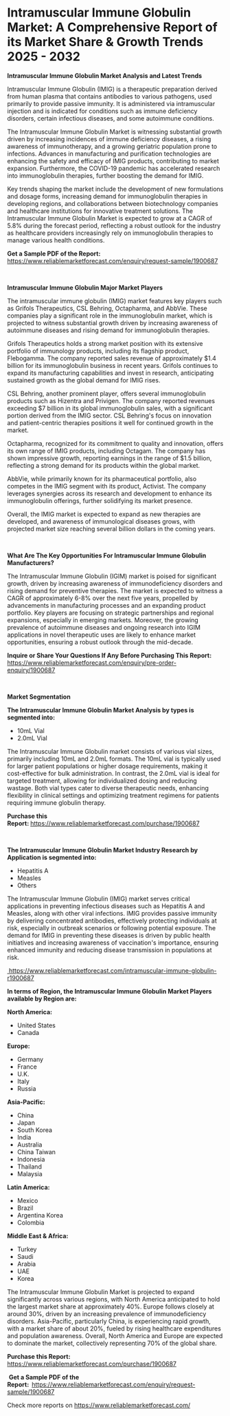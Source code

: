 <p><h1>Intramuscular Immune Globulin Market: A Comprehensive Report of its Market Share & Growth Trends 2025 - 2032</h1></p><p><strong>Intramuscular Immune Globulin Market Analysis and Latest Trends</strong></p>
<p><p>Intramuscular Immune Globulin (IMIG) is a therapeutic preparation derived from human plasma that contains antibodies to various pathogens, used primarily to provide passive immunity. It is administered via intramuscular injection and is indicated for conditions such as immune deficiency disorders, certain infectious diseases, and some autoimmune conditions.</p><p>The Intramuscular Immune Globulin Market is witnessing substantial growth driven by increasing incidences of immune deficiency diseases, a rising awareness of immunotherapy, and a growing geriatric population prone to infections. Advances in manufacturing and purification technologies are enhancing the safety and efficacy of IMIG products, contributing to market expansion. Furthermore, the COVID-19 pandemic has accelerated research into immunoglobulin therapies, further boosting the demand for IMIG.</p><p>Key trends shaping the market include the development of new formulations and dosage forms, increasing demand for immunoglobulin therapies in developing regions, and collaborations between biotechnology companies and healthcare institutions for innovative treatment solutions. The Intramuscular Immune Globulin Market is expected to grow at a CAGR of 5.8% during the forecast period, reflecting a robust outlook for the industry as healthcare providers increasingly rely on immunoglobulin therapies to manage various health conditions.</p></p>
<p><strong>Get a Sample PDF of the Report:&nbsp;</strong> <a href="https://www.reliablemarketforecast.com/enquiry/request-sample/1900687?utm_campaign=2320&utm_medium=2&utm_source=Github&utm_content=ia&utm_term=08032025&utm_id=intramuscular-immune-globulin">https://www.reliablemarketforecast.com/enquiry/request-sample/1900687</a></p>
<p>&nbsp;</p>
<p><strong>Intramuscular Immune Globulin Major Market Players</strong></p>
<p><p>The intramuscular immune globulin (IMIG) market features key players such as Grifols Therapeutics, CSL Behring, Octapharma, and AbbVie. These companies play a significant role in the immunoglobulin market, which is projected to witness substantial growth driven by increasing awareness of autoimmune diseases and rising demand for immunoglobulin therapies.</p><p>Grifols Therapeutics holds a strong market position with its extensive portfolio of immunology products, including its flagship product, Flebogamma. The company reported sales revenue of approximately $1.4 billion for its immunoglobulin business in recent years. Grifols continues to expand its manufacturing capabilities and invest in research, anticipating sustained growth as the global demand for IMIG rises.</p><p>CSL Behring, another prominent player, offers several immunoglobulin products such as Hizentra and Privigen. The company reported revenues exceeding $7 billion in its global immunoglobulin sales, with a significant portion derived from the IMIG sector. CSL Behring's focus on innovation and patient-centric therapies positions it well for continued growth in the market.</p><p>Octapharma, recognized for its commitment to quality and innovation, offers its own range of IMIG products, including Octagam. The company has shown impressive growth, reporting earnings in the range of $1.5 billion, reflecting a strong demand for its products within the global market.</p><p>AbbVie, while primarily known for its pharmaceutical portfolio, also competes in the IMIG segment with its product, Activist. The company leverages synergies across its research and development to enhance its immunoglobulin offerings, further solidifying its market presence.</p><p>Overall, the IMIG market is expected to expand as new therapies are developed, and awareness of immunological diseases grows, with projected market size reaching several billion dollars in the coming years.</p></p>
<p>&nbsp;</p>
<p><strong>What Are The Key Opportunities For Intramuscular Immune Globulin Manufacturers?</strong></p>
<p><p>The Intramuscular Immune Globulin (IGIM) market is poised for significant growth, driven by increasing awareness of immunodeficiency disorders and rising demand for preventive therapies. The market is expected to witness a CAGR of approximately 6-8% over the next five years, propelled by advancements in manufacturing processes and an expanding product portfolio. Key players are focusing on strategic partnerships and regional expansions, especially in emerging markets. Moreover, the growing prevalence of autoimmune diseases and ongoing research into IGIM applications in novel therapeutic uses are likely to enhance market opportunities, ensuring a robust outlook through the mid-decade.</p></p>
<p><strong>Inquire or Share Your Questions If Any Before Purchasing This Report:</strong> <a href="https://www.reliablemarketforecast.com/enquiry/pre-order-enquiry/1900687?utm_campaign=2320&utm_medium=2&utm_source=Github&utm_content=ia&utm_term=08032025&utm_id=intramuscular-immune-globulin">https://www.reliablemarketforecast.com/enquiry/pre-order-enquiry/1900687</a></p>
<p>&nbsp;</p>
<p><strong>Market Segmentation</strong></p>
<p><strong>The Intramuscular Immune Globulin Market Analysis by types is segmented into:</strong></p>
<p><ul><li>10mL Vial</li><li>2.0mL Vial</li></ul></p>
<p><p>The Intramuscular Immune Globulin market consists of various vial sizes, primarily including 10mL and 2.0mL formats. The 10mL vial is typically used for larger patient populations or higher dosage requirements, making it cost-effective for bulk administration. In contrast, the 2.0mL vial is ideal for targeted treatment, allowing for individualized dosing and reducing wastage. Both vial types cater to diverse therapeutic needs, enhancing flexibility in clinical settings and optimizing treatment regimens for patients requiring immune globulin therapy.</p></p>
<p><strong>Purchase this Report:&nbsp;</strong><a href="https://www.reliablemarketforecast.com/purchase/1900687?utm_campaign=2320&utm_medium=2&utm_source=Github&utm_content=ia&utm_term=08032025&utm_id=intramuscular-immune-globulin">https://www.reliablemarketforecast.com/purchase/1900687</a></p>
<p>&nbsp;</p>
<p><strong>The Intramuscular Immune Globulin Market Industry Research by Application is segmented into:</strong></p>
<p><ul><li>Hepatitis A</li><li>Measles</li><li>Others</li></ul></p>
<p><p>The Intramuscular Immune Globulin (IMIG) market serves critical applications in preventing infectious diseases such as Hepatitis A and Measles, along with other viral infections. IMIG provides passive immunity by delivering concentrated antibodies, effectively protecting individuals at risk, especially in outbreak scenarios or following potential exposure. The demand for IMIG in preventing these diseases is driven by public health initiatives and increasing awareness of vaccination's importance, ensuring enhanced immunity and reducing disease transmission in populations at risk.</p></p>
<p><a href="https://www.reliablemarketforecast.com/intramuscular-immune-globulin-r1900687?utm_campaign=2320&utm_medium=2&utm_source=Github&utm_content=ia&utm_term=08032025&utm_id=intramuscular-immune-globulin">&nbsp;https://www.reliablemarketforecast.com/intramuscular-immune-globulin-r1900687</a></p>
<p><strong>In terms of Region, the Intramuscular Immune Globulin Market Players available by Region are:</strong></p>
<p>
    <p> <strong> North America: </strong>
        <ul>
            <li>United States</li>
            <li>Canada</li>
        </ul>
        </p> 
    <p> <strong> Europe: </strong>
        <ul>
            <li>Germany</li>
            <li>France</li>
            <li>U.K.</li>
            <li>Italy</li>
            <li>Russia</li>
        </ul>
        </p> 
    <p> <strong> Asia-Pacific: </strong>
        <ul>
            <li>China</li>
            <li>Japan</li>
            <li>South Korea</li>
            <li>India</li>
            <li>Australia</li>
            <li>China Taiwan</li>
            <li>Indonesia</li>
            <li>Thailand</li>
            <li>Malaysia</li>
        </ul>
        </p> 
    <p> <strong> Latin America: </strong>
        <ul>
            <li>Mexico</li>
            <li>Brazil</li>
            <li>Argentina Korea</li>
            <li>Colombia</li>
        </ul>
        </p> 
    <p> <strong> Middle East & Africa: </strong>
        <ul>
            <li>Turkey</li>
            <li>Saudi</li>
            <li>Arabia</li>
            <li>UAE</li>
            <li>Korea</li>
        </ul>
    </p>
    </p>
<p><p>The Intramuscular Immune Globulin Market is projected to expand significantly across various regions, with North America anticipated to hold the largest market share at approximately 40%. Europe follows closely at around 30%, driven by an increasing prevalence of immunodeficiency disorders. Asia-Pacific, particularly China, is experiencing rapid growth, with a market share of about 20%, fueled by rising healthcare expenditures and population awareness. Overall, North America and Europe are expected to dominate the market, collectively representing 70% of the global share.</p></p>
<p><strong>Purchase this Report: </strong><a href="https://www.reliablemarketforecast.com/purchase/1900687?utm_campaign=2320&utm_medium=2&utm_source=Github&utm_content=ia&utm_term=08032025&utm_id=intramuscular-immune-globulin">https://www.reliablemarketforecast.com/purchase/1900687</a></p>
<p>&nbsp;<strong>Get a Sample PDF of the Report:&nbsp;&nbsp;</strong><a href="https://www.reliablemarketforecast.com/enquiry/request-sample/1900687?utm_campaign=2320&utm_medium=2&utm_source=Github&utm_content=ia&utm_term=08032025&utm_id=intramuscular-immune-globulin">https://www.reliablemarketforecast.com/enquiry/request-sample/1900687</a></p>
<p><strong></strong></p>
<p>Check more reports on <a href="https://www.reliablemarketforecast.com/?utm_campaign=2320&utm_medium=2&utm_source=Github&utm_content=ia&utm_term=08032025&utm_id=intramuscular-immune-globulin">https://www.reliablemarketforecast.com/</a></p>